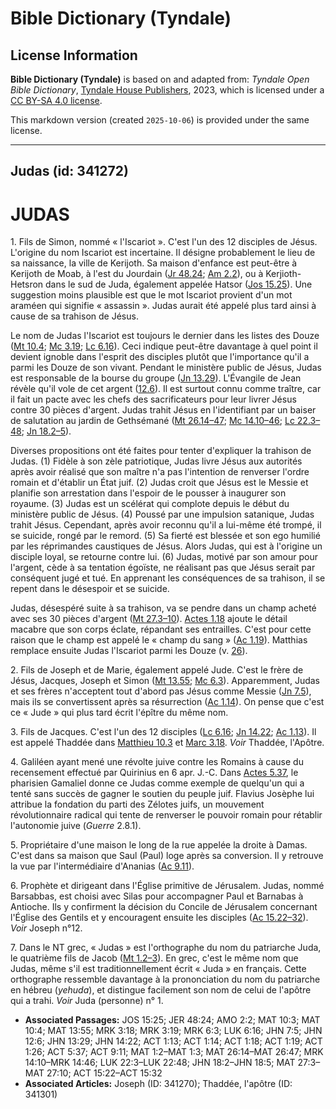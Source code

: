 # Bible Dictionary (Tyndale)

## License Information

**Bible Dictionary (Tyndale)** is based on and adapted from: _Tyndale Open Bible Dictionary_, [Tyndale House Publishers](https://tyndaleopenresources.com/), 2023, which is licensed under a [CC BY-SA 4.0 license](https://creativecommons.org/licenses/by-sa/4.0/legalcode.en).

This markdown version (created `2025-10-06`) is provided under the same license.



--------------------------------

## Judas (id: 341272)

JUDAS
=====

1\. Fils de Simon, nommé « l'Iscariot ». C'est l'un des 12 disciples de Jésus. L'origine du nom Iscariot est incertaine. Il désigne probablement le lieu de sa naissance, la ville de Kerijoth. Sa maison d'enfance est peut\-être à Kerijoth de Moab, à l'est du Jourdain ([Jr 48\.24](https://ref.ly/Jer48:24); [Am 2\.2](https://ref.ly/Amos2:2)), ou à Kerjioth\-Hetsron dans le sud de Juda, également appelée Hatsor ([Jos 15\.25](https://ref.ly/Josh15:25)). Une suggestion moins plausible est que le mot Iscariot provient d'un mot araméen qui signifie « assassin ». Judas aurait été appelé plus tard ainsi à cause de sa trahison de Jésus.

Le nom de Judas l'Iscariot est toujours le dernier dans les listes des Douze ([Mt 10\.4](https://ref.ly/Matt10:4); [Mc 3\.19](https://ref.ly/Mark3:19); [Lc 6\.16](https://ref.ly/Luke6:16)). Ceci indique peut\-être davantage à quel point il devient ignoble dans l'esprit des disciples plutôt que l'importance qu'il a parmi les Douze de son vivant. Pendant le ministère public de Jésus, Judas est responsable de la bourse du groupe ([Jn 13\.29](https://ref.ly/John13:29)). L'Évangile de Jean révèle qu'il vole de cet argent ([12\.6](https://ref.ly/John12:6)). Il est surtout connu comme traître, car il fait un pacte avec les chefs des sacrificateurs pour leur livrer Jésus contre 30 pièces d'argent. Judas trahit Jésus en l'identifiant par un baiser de salutation au jardin de Gethsémané ([Mt 26\.14–47](https://ref.ly/Matt26:14-Matt26:47); [Mc 14\.10–46](https://ref.ly/Mark14:10-Mark14:46); [Lc 22\.3–48](https://ref.ly/Luke22:3-Luke22:48); [Jn 18\.2–5](https://ref.ly/John18:2-John18:5)).

Diverses propositions ont été faites pour tenter d'expliquer la trahison de Judas. (1\) Fidèle à son zèle patriotique, Judas livre Jésus aux autorités après avoir réalisé que son maître n'a pas l'intention de renverser l'ordre romain et d'établir un État juif. (2\) Judas croit que Jésus est le Messie et planifie son arrestation dans l'espoir de le pousser à inaugurer son royaume. (3\) Judas est un scélérat qui complote depuis le début du ministère public de Jésus. (4\) Poussé par une impulsion satanique, Judas trahit Jésus. Cependant, après avoir reconnu qu'il a lui\-même été trompé, il se suicide, rongé par le remord. (5\) Sa fierté est blessée et son ego humilié par les réprimandes caustiques de Jésus. Alors Judas, qui est à l'origine un disciple loyal, se retourne contre lui. (6\) Judas, motivé par son amour pour l'argent, cède à sa tentation égoïste, ne réalisant pas que Jésus serait par conséquent jugé et tué. En apprenant les conséquences de sa trahison, il se repent dans le désespoir et se suicide.

Judas, désespéré suite à sa trahison, va se pendre dans un champ acheté avec ses 30 pièces d'argent ([Mt 27\.3–10](https://ref.ly/Matt27:3-Matt27:10)). [Actes 1\.18](https://ref.ly/Acts1:18) ajoute le détail macabre que son corps éclate, répandant ses entrailles. C'est pour cette raison que le champ est appelé le « champ du sang » ([Ac 1\.19](https://ref.ly/Acts1:19)). Matthias remplace ensuite Judas l'Iscariot parmi les Douze (v. [26](https://ref.ly/Acts1:26)).

2\. Fils de Joseph et de Marie, également appelé Jude. C'est le frère de Jésus, Jacques, Joseph et Simon ([Mt 13\.55](https://ref.ly/Matt13:55); [Mc 6\.3](https://ref.ly/Mark6:3)). Apparemment, Judas et ses frères n'acceptent tout d'abord pas Jésus comme Messie ([Jn 7\.5](https://ref.ly/John7:5)), mais ils se convertissent après sa résurrection ([Ac 1\.14](https://ref.ly/Acts1:14)). On pense que c'est ce « Jude » qui plus tard écrit l'épître du même nom.

3\. Fils de Jacques. C'est l'un des 12 disciples ([Lc 6\.16](https://ref.ly/Luke6:16); [Jn 14\.22](https://ref.ly/John14:22); [Ac 1\.13](https://ref.ly/Acts1:13)). Il est appelé Thaddée dans [Matthieu 10\.3](https://ref.ly/Matt10:3) et [Marc 3\.18](https://ref.ly/Mark3:18). *Voir* Thaddée, l'Apôtre.

4\. Galiléen ayant mené une révolte juive contre les Romains à cause du recensement effectué par Quirinius en 6 apr. J.\-C. Dans [Actes 5\.37](https://ref.ly/Acts5:37), le pharisien Gamaliel donne ce Judas comme exemple de quelqu'un qui a tenté sans succès de gagner le soutien du peuple juif. Flavius Josèphe lui attribue la fondation du parti des Zélotes juifs, un mouvement révolutionnaire radical qui tente de renverser le pouvoir romain pour rétablir l'autonomie juive (*Guerre* 2\.8\.1\).

5\. Propriétaire d'une maison le long de la rue appelée la droite à Damas. C'est dans sa maison que Saul (Paul) loge après sa conversion. Il y retrouve la vue par l'intermédiaire d'Ananias ([Ac 9\.11](https://ref.ly/Acts9:11)).

6\. Prophète et dirigeant dans l'Église primitive de Jérusalem. Judas, nommé Barsabbas, est choisi avec Silas pour accompagner Paul et Barnabas à Antioche. Ils y confirment la décision du Concile de Jérusalem concernant l'Église des Gentils et y encouragent ensuite les disciples ([Ac 15\.22–32](https://ref.ly/Acts15:22-Acts15:32)). *Voir* Joseph n°12.

7\. Dans le NT grec, « Judas » est l'orthographe du nom du patriarche Juda, le quatrième fils de Jacob ([Mt 1\.2–3](https://ref.ly/Matt1:2-Matt1:3)). En grec, c'est le même nom que Judas, même s'il est traditionnellement écrit « Juda » en français. Cette orthographe ressemble davantage à la prononciation du nom du patriarche en hébreu (*yehuda*), et distingue facilement son nom de celui de l'apôtre qui a trahi. *Voir* Juda (personne) n° 1.

* **Associated Passages:** JOS 15:25; JER 48:24; AMO 2:2; MAT 10:3; MAT 10:4; MAT 13:55; MRK 3:18; MRK 3:19; MRK 6:3; LUK 6:16; JHN 7:5; JHN 12:6; JHN 13:29; JHN 14:22; ACT 1:13; ACT 1:14; ACT 1:18; ACT 1:19; ACT 1:26; ACT 5:37; ACT 9:11; MAT 1:2–MAT 1:3; MAT 26:14–MAT 26:47; MRK 14:10–MRK 14:46; LUK 22:3–LUK 22:48; JHN 18:2–JHN 18:5; MAT 27:3–MAT 27:10; ACT 15:22–ACT 15:32
* **Associated Articles:** Joseph (ID: 341270); Thaddée, l'apôtre (ID: 341301)

